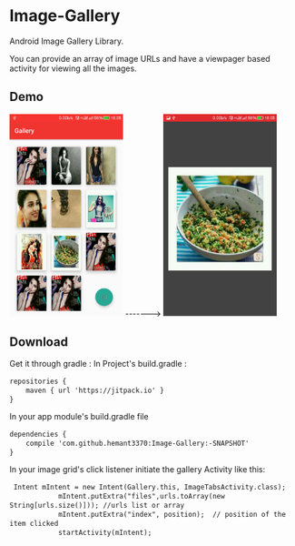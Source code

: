 # Image-Gallery
Android Image Gallery Library.

You can provide an array of image URLs and have a viewpager based activity for viewing all the images.
## Demo 
<img src="/Screenshot_2016-11-28-16-05-23.jpg?raw=true" width="200"> -------> <img src="/Screenshot_2016-11-28-16-05-34.jpg?raw=true" width="200">

## Download
Get it through gradle :
In Project's build.gradle :

```
repositories {
    maven { url 'https://jitpack.io' }
}
```
In your app module's build.gradle file
```
dependencies {
    compile 'com.github.hemant3370:Image-Gallery:-SNAPSHOT'
}
```
In your image grid's click listener initiate the gallery Activity like this:

     Intent mIntent = new Intent(Gallery.this, ImageTabsActivity.class);
                mIntent.putExtra("files",urls.toArray(new String[urls.size()])); //urls list or array
                mIntent.putExtra("index", position);  // position of the item clicked
                startActivity(mIntent);
